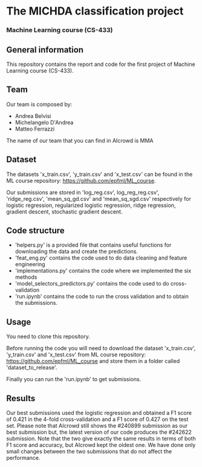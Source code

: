 # The MICHDA classification project

### Machine Learning course (CS-433)

## General information 

This repository contains the report and code for the first project of Machine Learning course (CS-433).

## Team

Our team is composed by:
- Andrea Belvisi
- Michelangelo D'Andrea
- Matteo Ferrazzi

The name of our team that you can find in AIcrowd is MMA

## Dataset

The datasets 'x_train.csv', 'y_train.csv' and 'x_test.csv' can be found in the ML course repository: https://github.com/epfml/ML_course.

Our submissions are stored in 'log_reg.csv', log_reg_reg.csv', 'ridge_reg.csv', 'mean_sq_gd.csv' and 'mean_sq_sgd.csv' respectively for logistic regression, regularized logistic regression, ridge regression, gradient descent, stochastic gradient descent.

## Code structure 

- 'helpers.py' is a provided file that contains useful functions for downloading the data and create the predictions.
- 'feat_eng.py' contains the code used to do data cleaning and feature engineering
- 'implementations.py' contains the code where we implemented the six methods
- 'model_selectors_predictors.py' contains the code used to do cross-validation
- 'run.ipynb' contains the code to run the cross validation and to obtain the submissions.

## Usage

You need to clone this repository.

Before running the code you will need to download the dataset 'x_train.csv', 'y_train.csv' and 'x_test.csv' from ML course repository: https://github.com/epfml/ML_course and store them in a folder called 'dataset_to_release'.

Finally you can run the 'run.ipynb' to get submissions.

## Results

Our best submissions used the logistic regression and obtained a F1 score of 0.421 in the 4-fold cross-validation and a F1 score of 0.427 on the test set.
Please note that AIcrowd still shows the #240899 submission as our best submission but, the latest version of our code produces the #242622 submission. Note that the two give exactly the same results in terms of both F1 score and accuracy, but AIcrowd kept the oldest one. We have done only small changes between the two submissions that do not affect the performance.
